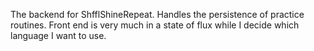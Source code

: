 The backend for ShfflShineRepeat. Handles the persistence of practice routines. Front end is very much in a state of flux while I decide which language I want to use.
